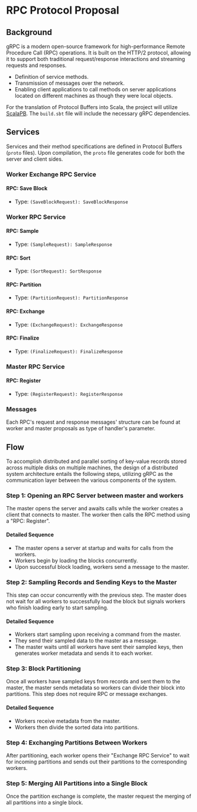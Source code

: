# RPC Protocol Proposal

## Background

gRPC is a modern open-source framework for high-performance Remote Procedure Call (RPC) operations. It is built on the HTTP/2 protocol, allowing it to support both traditional request/response interactions and streaming requests and responses.

- Definition of service methods.
- Transmission of messages over the network.
- Enabling client applications to call methods on server applications located on different machines as though they were local objects.

For the translation of Protocol Buffers into Scala, the project will utilize [ScalaPB](https://scalapb.github.io/). The `build.sbt` file will include the necessary gRPC dependencies.

## Services

Services and their method specifications are defined in Protocol Buffers (`proto` files). Upon compilation, the `proto` file generates code for both the server and client sides.

### Worker Exchange RPC Service

#### RPC: Save Block

- Type: `(SaveBlockRequest): SaveBlockResponse`

### Worker RPC Service

#### RPC: Sample

- Type: `(SampleRequest): SampleResponse`

#### RPC: Sort

- Type: `(SortRequest): SortResponse`

#### RPC: Partition

- Type: `(PartitionRequest): PartitionResponse`

#### RPC: Exchange

- Type: `(ExchangeRequest): ExchangeResponse`

#### RPC: Finalize

- Type: `(FinalizeRequest): FinalizeResponse`

### Master RPC Service

#### RPC: Register

- Type: `(RegisterRequest): RegisterResponse`

### Messages

Each RPC's request and response messages' structure can be found at worker and master proposals as type of handler's parameter.

## Flow

To accomplish distributed and parallel sorting of key-value records stored across multiple disks on multiple machines, the design of a distributed system architecture entails the following steps, utilizing gRPC as the communication layer between the various components of the system.

### Step 1: Opening an RPC Server between master and workers

The master opens the server and awaits calls while the worker creates a client that connects to master. The worker then calls the RPC method using a "RPC: Register".

#### Detailed Sequence

- The master opens a server at startup and waits for calls from the workers.
- Workers begin by loading the blocks concurrently.
- Upon successful block loading, workers send a message to the master.

### Step 2: Sampling Records and Sending Keys to the Master

This step can occur concurrently with the previous step. The master does not wait for all workers to successfully load the block but signals workers who finish loading early to start sampling.

#### Detailed Sequence

- Workers start sampling upon receiving a command from the master.
- They send their sampled data to the master as a message.
- The master waits until all workers have sent their sampled keys, then generates worker metadata and sends it to each worker.

### Step 3: Block Partitioning

Once all workers have sampled keys from records and sent them to the master, the master sends metadata so workers can divide their block into partitions. This step does not require RPC or message exchanges.

#### Detailed Sequence

- Workers receive metadata from the master.
- Workers then divide the sorted data into partitions.

### Step 4: Exchanging Partitions Between Workers

After partitioning, each worker opens their "Exchange RPC Service" to wait for incoming partitions and sends out their partitions to the corresponding workers.

### Step 5: Merging All Partitions into a Single Block

Once the partition exchange is complete, the master request the merging of all partitions into a single block.
